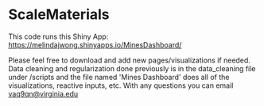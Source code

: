 # ScaleMaterials

This code runs this Shiny App: https://melindajwong.shinyapps.io/MinesDashboard/

Please feel free to download and add new pages/visualizations if needed. Data cleaning and regularization done previously is in the data_cleaning file under /scripts and the file named 'Mines Dashboard' does all of the visualizations, reactive inputs, etc. With any questions you can email vaq9qn@virginia.edu
